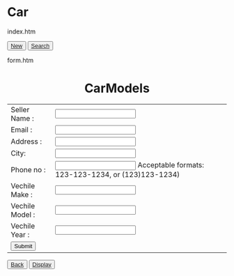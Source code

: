 # Car
index.htm
<!DOCTYPE html>
<html lang="en">
<head>
  <title>SAM</title>
  
</head>
<body>

<div class="container" style="">

  <button  type="button" class="btn btn-dark"><a href="form.htm">New</a></button>
  <button type="button" class="btn btn-light"><a href="show1.php">Search</a></button>
  
</div>

</body>
</html>


form.htm
<!DOCTYPE HTML>
<html>
<head>
  <title>Register Form</title>
  
  
</head>
<body>
<h1 style="text-align: center"> CarModels </h1>		 
 <form action="database.php" method="POST">
  <table>
   <tr>
    <td>Seller Name :</td>
    <td><input type="text" name="username" required></td>
   </tr>
   <tr>
    <td>Email :</td>
    <td><input type="email" name="email" required></td>
   </tr> 
   <tr>
    <td>Address :</td>
    <td><input type="text" name="Address" required></td>
   </tr>
   <tr>
    <td>City:</td>
    <td><input type="text" name="City" required></td>
   </tr>
   <tr>
    <td>Phone no :</td>
    <td>
    <input type="tel" pattern="^\(?(\d{3})\)?[-\. ]?(\d{3})[-\. ]?(\d{4})( x\d{4})?$" name="phone"  required>
	Acceptable formats: 123-123-1234, or (123)123-1234)
	</td>
   </tr>
    <tr>
    <td>Vechile Make :</td>
    <td><input type="text" name="Make" required></td>
   </tr>
       <tr>
    <td>Vechile Model :</td>
    <td><input type="text" name="Model" required></td>
   </tr>
       <tr>
    <td>Vechile Year :</td>
    <td><input type="Number" name="Year" required></td>
   </tr>
   <tr>
    <td><input type="submit" value="Submit"></td>
   </tr>
  </table>
 </form>
 <div class="container" style="margin-left:px">

  <button  type="button" class="btn btn-dark"><a href="index.htm">Back</a></button>
  <button type="button" class="btn btn-light"><a href="show1.php">Display</a></button>

</div>
	 
</body>
</html>
